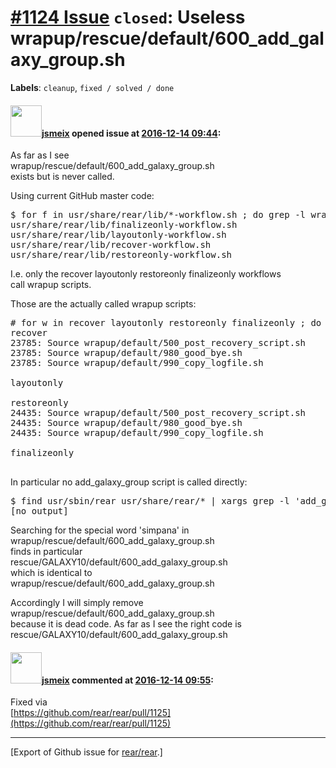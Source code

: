 [\#1124 Issue](https://github.com/rear/rear/issues/1124) `closed`: Useless wrapup/rescue/default/600\_add\_galaxy\_group.sh
===========================================================================================================================

**Labels**: `cleanup`, `fixed / solved / done`

#### <img src="https://avatars.githubusercontent.com/u/1788608?u=925fc54e2ce01551392622446ece427f51e2f0ce&v=4" width="50">[jsmeix](https://github.com/jsmeix) opened issue at [2016-12-14 09:44](https://github.com/rear/rear/issues/1124):

As far as I see  
wrapup/rescue/default/600\_add\_galaxy\_group.sh  
exists but is never called.

Using current GitHub master code:

<pre>
$ for f in usr/share/rear/lib/*-workflow.sh ; do grep -l wrapup $f ; done
usr/share/rear/lib/finalizeonly-workflow.sh
usr/share/rear/lib/layoutonly-workflow.sh
usr/share/rear/lib/recover-workflow.sh
usr/share/rear/lib/restoreonly-workflow.sh
</pre>

I.e. only the recover layoutonly restoreonly finalizeonly workflows  
call wrapup scripts.

Those are the actually called wrapup scripts:

<pre>
# for w in recover layoutonly restoreonly finalizeonly ; do echo $w ; usr/sbin/rear -s $w | grep wrapup ; echo ; done
recover
23785: Source wrapup/default/500_post_recovery_script.sh
23785: Source wrapup/default/980_good_bye.sh
23785: Source wrapup/default/990_copy_logfile.sh

layoutonly

restoreonly
24435: Source wrapup/default/500_post_recovery_script.sh
24435: Source wrapup/default/980_good_bye.sh
24435: Source wrapup/default/990_copy_logfile.sh

finalizeonly

</pre>

In particular no add\_galaxy\_group script is called directly:

<pre>
$ find usr/sbin/rear usr/share/rear/* | xargs grep -l 'add_galaxy_group'
[no output]
</pre>

Searching for the special word 'simpana' in  
wrapup/rescue/default/600\_add\_galaxy\_group.sh  
finds in particular  
rescue/GALAXY10/default/600\_add\_galaxy\_group.sh  
which is identical to  
wrapup/rescue/default/600\_add\_galaxy\_group.sh

Accordingly I will simply remove  
wrapup/rescue/default/600\_add\_galaxy\_group.sh  
because it is dead code. As far as I see the right code is  
rescue/GALAXY10/default/600\_add\_galaxy\_group.sh

#### <img src="https://avatars.githubusercontent.com/u/1788608?u=925fc54e2ce01551392622446ece427f51e2f0ce&v=4" width="50">[jsmeix](https://github.com/jsmeix) commented at [2016-12-14 09:55](https://github.com/rear/rear/issues/1124#issuecomment-266991821):

Fixed via  
[https://github.com/rear/rear/pull/1125](https://github.com/rear/rear/pull/1125)

------------------------------------------------------------------------

\[Export of Github issue for
[rear/rear](https://github.com/rear/rear).\]
